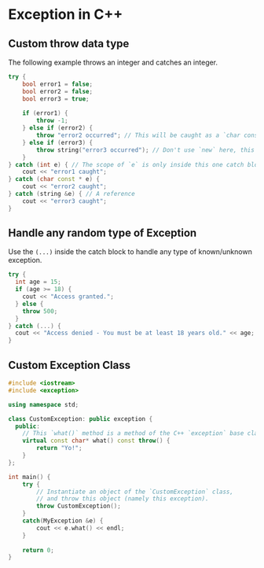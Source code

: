 # Exception in C++

## Custom throw data type
The following example throws an integer and catches an integer.
```cpp
try {
    bool error1 = false;
    bool error2 = false;
    bool error3 = true;
    
    if (error1) {
        throw -1;
    } else if (error2) {
        throw "error2 occurred"; // This will be caught as a `char const *`
    } else if (error3) {
        throw string("error3 occurred"); // Don't use `new` here, this is special for exceptions in c++
    }
} catch (int e) { // The scope of `e` is only inside this one catch block
    cout << "error1 caught";
} catch (char const * e) {
    cout << "error2 caught";
} catch (string &e) { // A reference
    cout << "error3 caught";
}
```

## Handle any random type of Exception
Use the `(...)` inside the catch block to handle any type of known/unknown exception.
```cpp
try {
  int age = 15;
  if (age >= 18) {
    cout << "Access granted.";
  } else {
    throw 500;
  }
} catch (...) {
  cout << "Access denied - You must be at least 18 years old." << age;
}
```

## Custom Exception Class
```cpp
#include <iostream>
#include <exception>

using namespace std;

class CustomException: public exception {
  public:
    // This `what()` method is a method of the C++ `exception` base class.
    virtual const char* what() const throw() {
        return "Yo!";
    }
};

int main() {
    try {
        // Instantiate an object of the `CustomException` class,
        // and throw this object (namely this exception).
        throw CustomException();
    }
    catch(MyException &e) {
        cout << e.what() << endl;
    }
    
    return 0;
}
```
